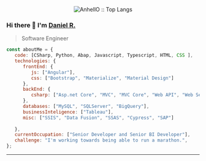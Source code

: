 <p align="center"><img src="https://github-readme-stats.vercel.app/api/top-langs/?username=hdanielra&langs_count=10&theme=tokyonight&layout=compact" alt="AnhellO :: Top Langs" /></p>


### Hi there 👋 I'm [Daniel R.](https://github.com/hdanielra)
> Software Engineer 



```javascript
const aboutMe = {
   code: [CSharp, Python, Abap, Javascript, Typescript, HTML, CSS ],
   technologies: {
      frontEnd: {
         js: ["Angular"],
         css: ["Bootstrap", "Materialize", "Material Design"]
      },
      backEnd: {
         csharp: ["Asp.net Core", "MVC", "MVC Core", "Web API", "Web Services", "WCF", "LinQ", "Entity Framework"]
      },
      databases: ["MySQL", "SQLServer", "BigQuery"],
      businessInteligence: ["Tableau"],
      misc: ["SSIS", "Data Fusion", "SSAS", "Cypress", "SAP"]
      
   },
   currentOccupation: ["Senior Developer and Senior BI Developer"],
   challenge: "I'm working towards being able to run a marathon.",
};
```

---
